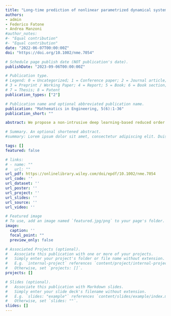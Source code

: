 ```yaml
---
title: "Long-time prediction of nonlinear parametrized dynamical systems by deep learning-based reduced order models"
authors:
- admin
- Federico Fatone
- Andrea Manzoni
#author_notes:
#- "Equal contribution"
#- "Equal contribution"
date: "2022-06-07T00:00:00Z"
doi: "https://doi.org/10.1002/nme.7054"

# Schedule page publish date (NOT publication's date).
publishDate: "2023-09-06T00:00:00Z"

# Publication type.
# Legend: 0 = Uncategorized; 1 = Conference paper; 2 = Journal article;
# 3 = Preprint / Working Paper; 4 = Report; 5 = Book; 6 = Book section;
# 7 = Thesis; 8 = Patent
publication_types: ["2"]

# Publication name and optional abbreviated publication name.
publication: "Mathematics in Engineering, 5(6):1-36"
publication_short: ""

abstract: We propose a non-intrusive deep learning-based reduced order model(DL-ROM) capable of capturing the complex dynamics of mechanical systemsshowing inertia and geometric nonlinearities. In the first phase, a limited num-ber of high fidelity snapshots are used to generate a POD-Galerkin ROM whichis subsequently exploited to generate the data, covering the whole parameterrange, used in the training phase of the DL-ROM. A convolutional autoencoderis employed to map the system response onto a low-dimensional representa-tion and, in parallel, to model the reduced nonlinear trial manifold. The systemdynamics on the manifold is described by means of a deep feedforward neuralnetwork that is trained together with the autoencoder. The strategy is bench-marked against high fidelity solutions on a clamped-clamped beam and on areal micromirror with softening response and multiplicity of solutions. By com-paring the different computational costs, we discuss the impressive gain inperformance and show that the DL-ROM truly represents a real-time tool whichcan be profitably and efficiently employed in complex system-level simulationprocedures for design and optimization purposes.

# Summary. An optional shortened abstract.
#summary: Lorem ipsum dolor sit amet, consectetur adipiscing elit. Duis posuere tellus ac convallis placerat. Proin tincidunt magna sed ex sollicitudin condimentum.

tags: []
featured: false

# links:
# - name: ""
#   url: ""
url_pdf: https://onlinelibrary.wiley.com/doi/epdf/10.1002/nme.7054
url_code: ''
url_dataset: ''
url_poster: ''
url_project: ''
url_slides: ''
url_source: ''
url_video: ''

# Featured image
# To use, add an image named `featured.jpg/png` to your page's folder. 
image:
  caption: ''
  focal_point: ""
  preview_only: false

# Associated Projects (optional).
#   Associate this publication with one or more of your projects.
#   Simply enter your project's folder or file name without extension.
#   E.g. `internal-project` references `content/project/internal-project/index.md`.
#   Otherwise, set `projects: []`.
projects: []

# Slides (optional).
#   Associate this publication with Markdown slides.
#   Simply enter your slide deck's filename without extension.
#   E.g. `slides: "example"` references `content/slides/example/index.md`.
#   Otherwise, set `slides: ""`.
slides: []
---
```

